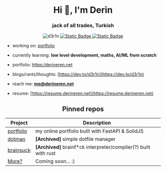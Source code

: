 <h1 align="center">Hi 👋, I'm Derin</h1>
<h3 align="center">jack of all trades, Turkish</h3>

<p align="center">
    <img src="https://komarev.com/ghpvc/?username=d3r1n&label=Profile%20views&color=0e75b6&style=for-the-badge" alt="d3r1n" /> 
    <a href="https://linkedin.com/in/d3r1n">
        <img alt="Static Badge" src="https://img.shields.io/badge/LinkedIn-d3r1n-333333?style=for-the-badge&labelColor=0072b1" />
    </a>
    <a href="https://dev.to/d3r1n">
        <img alt="Static Badge" src="https://img.shields.io/badge/dev.to-d3r1n-333333?style=for-the-badge&logo=dev.to&logoSize=auto&labelColor=0A0A0A">
    </a>
</p>


- working on: [portfolio](https://github.com/d3r1n/portfolio)

- currently learning: **low level development, maths, AI/ML from scratch**

- portfolio: [https:/derineren.net](https:/derineren.net)

- blogs/rants/thoughts: [https://dev.to/d3r1n](https://dev.to/d3r1n)

- reach me: **me@derineren.net**

- resume: [https://resume.derineren.net](https://resume.derineren.net)

<h2 align="center">Pinned repos</h2>

| Project                                                                                                           | Description                                                      |
| ----------------------------------------------------------------------------------------------------------------- | ---------------------------------------------------------------- |
| [portfolio](https://github.com/d3r1n/portfolio)                                                                   | my online portfolio built with FastAPI & SolidJS                 |
| [dotman](https://github.com/d3r1n/dotman)                                                                         | **[Archived]** simple dotfile manager                            |
| [brainsuck](https://github.com/d3r1n/brainsuck)                                                                   | **[Archived]** brainf*ck interpreter/compiler(?) built with rust |
| [More?](https://www.goodreads.com/quotes/920306-let-s-go-invent-tomorrow-instead-of-worrying-about-what-happened) | Coming soon... :)                                                |

